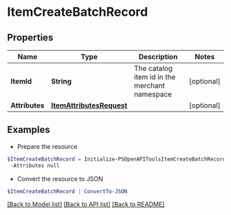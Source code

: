 # ItemCreateBatchRecord
## Properties

Name | Type | Description | Notes
------------ | ------------- | ------------- | -------------
**ItemId** | **String** | The catalog item id in the merchant namespace | [optional] 
**Attributes** | [**ItemAttributesRequest**](ItemAttributesRequest.md) |  | [optional] 

## Examples

- Prepare the resource
```powershell
$ItemCreateBatchRecord = Initialize-PSOpenAPIToolsItemCreateBatchRecord  -ItemId DS0294-M `
 -Attributes null
```

- Convert the resource to JSON
```powershell
$ItemCreateBatchRecord | ConvertTo-JSON
```

[[Back to Model list]](../README.md#documentation-for-models) [[Back to API list]](../README.md#documentation-for-api-endpoints) [[Back to README]](../README.md)

